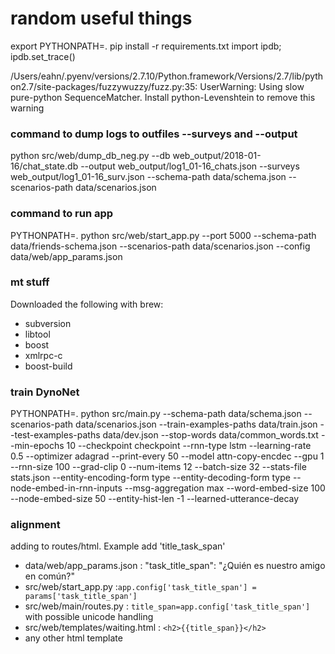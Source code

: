 # random useful things
export PYTHONPATH=.
pip install -r requirements.txt
import ipdb; ipdb.set_trace()

/Users/eahn/.pyenv/versions/2.7.10/Python.framework/Versions/2.7/lib/python2.7/site-packages/fuzzywuzzy/fuzz.py:35: UserWarning: Using slow pure-python SequenceMatcher. Install python-Levenshtein to remove this warning

### command to dump logs to outfiles --surveys and --output
python src/web/dump_db_neg.py --db web_output/2018-01-16/chat_state.db --output web_output/log1_01-16_chats.json --surveys web_output/log1_01-16_surv.json --schema-path data/schema.json --scenarios-path data/scenarios.json

### command to run app
PYTHONPATH=. python src/web/start_app.py --port 5000 --schema-path data/friends-schema.json --scenarios-path data/scenarios.json --config data/web/app_params.json

### mt stuff
Downloaded the following with brew:
* subversion
* libtool
* boost
* xmlrpc-c
* boost-build

### train DynoNet
PYTHONPATH=. python src/main.py --schema-path data/schema.json --scenarios-path data/scenarios.json
--train-examples-paths data/train.json --test-examples-paths data/dev.json --stop-words data/common_words.txt
--min-epochs 10 --checkpoint checkpoint --rnn-type lstm --learning-rate 0.5 --optimizer adagrad
--print-every 50 --model attn-copy-encdec --gpu 1 --rnn-size 100 --grad-clip 0 --num-items 12
--batch-size 32 --stats-file stats.json --entity-encoding-form type --entity-decoding-form type
--node-embed-in-rnn-inputs --msg-aggregation max --word-embed-size 100 --node-embed-size 50
--entity-hist-len -1 --learned-utterance-decay

### alignment
adding to routes/html. Example add 'title_task_span'
* data/web/app_params.json : "task_title_span": "¿Quién es nuestro amigo en común?"
* src/web/start_app.py :`app.config['task_title_span'] = params['task_title_span']`
* src/web/main/routes.py : `title_span=app.config['task_title_span']` with possible unicode handling
* src/web/templates/waiting.html : `<h2>{{title_span}}</h2>`
* any other html template